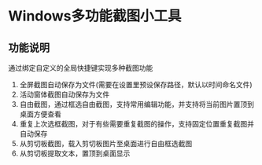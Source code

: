 # Windows多功能截图小工具

## 功能说明

通过绑定自定义的全局快捷键实现多种截图功能

1. 全屏截图自动保存为文件(需要在设置里预设保存路径，默认以时间命名文件)
2. 活动窗体截图自动保存为文件
3. 自由截图，通过框选自由截图，支持常用编辑功能，并支持将当前图片置顶到桌面方便查看
4. 重复上次选框截图，对于有些需要重复截图的操作，支持固定位置重复截图并自动保存
5. 从剪切板截图，载入剪切板图片至桌面进行自由框选截图
6. 从剪切板提取文本，置顶到桌面显示